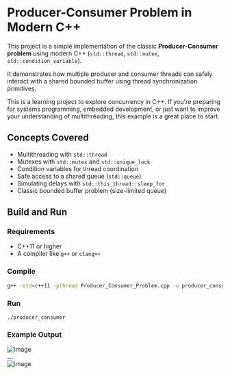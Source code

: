 # Producer-Consumer Problem in Modern C++

This project is a simple implementation of the classic **Producer-Consumer problem** using modern C++ (`std::thread`, `std::mutex`, `std::condition_variable`).

It demonstrates how multiple producer and consumer threads can safely interact with a shared bounded buffer using thread synchronization primitives.

This is a learning project to explore concurrency in C++. If you're preparing for systems programming, embedded development, or just want to improve your understanding of multithreading, this example is a great place to start.



## Concepts Covered

- Multithreading with `std::thread`
- Mutexes with `std::mutex` and `std::unique_lock`
- Condition variables for thread coordination
- Safe access to a shared queue (`std::queue`)
- Simulating delays with `std::this_thread::sleep_for`
- Classic bounded buffer problem (size-limited queue)



## Build and Run

### Requirements

- C++11 or higher
- A compiler like `g++` or `clang++`

### Compile

```bash
g++ -std=c++11 -pthread Producer_Consumer_Problem.cpp -o producer_consumer
```

### Run
```
./producer_consumer
```

### Example Output

 ![image](https://github.com/user-attachments/assets/17efb276-dd98-4b3a-925e-c5686e6ad3ff)  
**...**  
![image](https://github.com/user-attachments/assets/2a480cf9-77e3-453b-85b1-58d3f9578a04)

